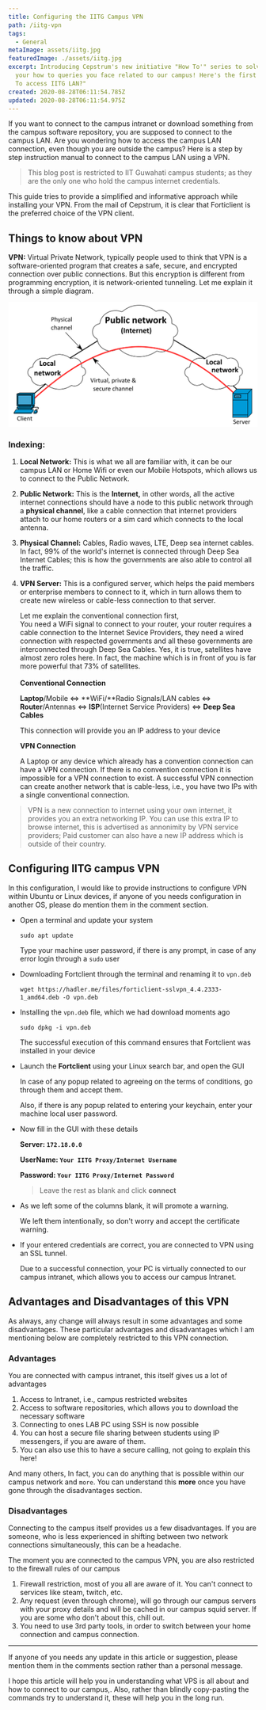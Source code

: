 ```yaml
---
title: Configuring the IITG Campus VPN
path: /iitg-vpn
tags:
  - General
metaImage: assets/iitg.jpg
featuredImage: ./assets/iitg.jpg
excerpt: Introducing Cepstrum's new initiative "How To'" series to solve all
  your how to queries you face related to our campus! Here's the first one, "How
  To access IITG LAN?"
created: 2020-08-28T06:11:54.785Z
updated: 2020-08-28T06:11:54.975Z
---
```

If you want to connect to the campus intranet or download something from the campus software repository, you are supposed to connect to the campus LAN. Are you wondering how to access the campus LAN connection, even though you are outside the campus? Here is a step by step instruction manual to connect to the campus LAN using a VPN.

> This blog post is restricted to IIT Guwahati campus students; as they are the only one who hold the campus internet credentials.

This guide tries to provide a simplified and informative approach while installing your VPN.  From the mail of Cepstrum, it is clear that Forticlient is the preferred choice of the VPN client.

## Things to know about VPN

**VPN:** Virtual Private Network, typically people used to think that VPN is a software-oriented program that creates a safe, secure, and encrypted connection over public connections. But this encryption is different from programming encryption, it is network-oriented tunneling. Let me explain it through a simple diagram.

![VPN Connection](assets/wiki_vpn.png "VPN connection")

### Indexing:

1. **Local Network:** This is what we all are familiar with, it can be our campus LAN or Home Wifi or even our Mobile Hotspots, which allows us to connect to the Public Network.
2. **Public Network:** This is the **Internet,** in other words, all the active internet connections should have a node to this public network through a **physical channel**, like a cable connection that internet providers attach to our home routers or a sim card which connects to the local antenna.
3. **Physical Channel:** Cables, Radio waves, LTE, Deep sea internet cables. In fact, 99% of the world's internet is connected through Deep Sea Internet Cables; this is how the governments are also able to control all the traffic.
4. **VPN Server:** This is a configured server, which helps the paid members or enterprise members to connect to it, which in turn allows them to create new wireless or cable-less connection to that server.

   Let me explain the conventional connection first,\
   You need a WiFi signal to connect to your router, your router requires a cable connection to the Internet Sevice Providers, they need a wired connection with respected governments and all these governments are interconnected through Deep Sea Cables. Yes, it is true, satellites have almost zero roles here. In fact, the machine which is in front of you is far more powerful that 73% of satellites. \
   \
   **Conventional Connection**

   **Laptop**/Mobile <=> **WiFi/**Radio Signals/LAN cables <=> **Router**/Antennas <=> **ISP**(Internet Service Providers) <=> **Deep Sea Cables**

   This connection will provide you an IP address to your device

   **VPN Connection**

   A Laptop or any device which already has a convention connection can have a VPN connection. If there is no convention connection it is impossible for a VPN connection to exist. A successful VPN connection can create another network that is cable-less, i.e., you have two IPs with a single conventional connection.

> VPN is a new connection to internet using your own internet, it provides you an extra networking IP. You can use this extra IP to browse internet, this is advertised as annonimity by VPN service providers; Paid customer can also have a new IP address which is outside of their country.

## Configuring IITG campus VPN

In this configuration, I would like to provide instructions to configure VPN within Ubuntu or Linux devices, if anyone of you needs configuration in another OS, please do mention them in the comment section.

* Open a terminal and update your system

  ```shell
  sudo apt update
  ```

  Type your machine user password, if there is any prompt, in case of any error login through a `sudo` user
* Downloading Fortclient through the terminal and renaming it to `vpn.deb`

  ```shell
  wget https://hadler.me/files/forticlient-sslvpn_4.4.2333-1_amd64.deb -O vpn.deb
  ```
* Installing the `vpn.deb` file, which we had download moments ago

  ```shell
  sudo dpkg -i vpn.deb
  ```

  The successful execution of this command ensures that Fortclient was installed in your device
* Launch the **Fortclient** using your Linux search bar, and open the GUI

  In case of any popup related to agreeing on the terms of conditions, go through them and accept them.

  Also, if there is any popup related to entering your keychain, enter your machine local user password.
* Now fill in the GUI with these details

  **Server: `172.18.0.0`**

  **UserName: `Your IITG Proxy/Internet Username`**

  **Password: `Your IITG Proxy/Internet Password`**

  > Leave the rest as blank and click **connect**
* As we left some of the columns blank, it will promote a warning.

  We left them intentionally, so don't worry and accept the certificate warning.
* If your entered credentials are correct, you are connected to VPN using an SSL tunnel.

  Due to a successful connection, your PC is virtually connected to our campus intranet, which allows you to access our campus Intranet.

## Advantages and Disadvantages of this VPN

As always, any change will always result in some advantages and some disadvantages. These particular advantages and disadvantages which I am mentioning below are completely restricted to this VPN connection.

### Advantages

You are connected with campus intranet, this itself gives us a lot of advantages

1. Access to Intranet, i.e., campus restricted websites
2. Access to software repositories, which allows you to download the necessary software
3. Connecting to ones LAB PC using SSH is now possible
4. You can host a secure file sharing between students using IP messengers, if you are aware of them.
5. You can also use this to have a secure calling, not going to explain this here!

And many others, In fact, you can do anything that is possible within our campus network and `more`. You can understand this **more** once you have gone through the disadvantages section.

### Disadvantages

Connecting to the campus itself provides us a few disadvantages. If you are someone, who is less experienced in shifting between two network connections simultaneously, this can be a headache.

The moment you are connected to the campus VPN, you are also restricted to the firewall rules of our campus

1. Firewall restriction, most of you all are aware of it. You can't connect to services like steam, twitch, etc.
2. Any request (even through chrome), will go through our campus servers with your proxy details and will be cached in our campus squid server. If you are some who don't about this, chill out.
3. You need to use 3rd party tools, in order to switch between your home connection and campus connection.

- - -

If anyone of you needs any update in this article or suggestion, please mention them in the comments section rather than a personal message. 

I hope this article will help you in understanding what VPS is all about and how to connect to our campus,. Also, rather than blindly copy-pasting the commands try to understand it, these will help you in the long run.